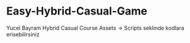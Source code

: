 # Easy-Hybrid-Casual-Game
Yucel Bayram Hybrid Casual Course
Assets -> Scripts seklinde kodlara erisebilirsiniz
